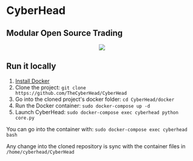 # CyberHead
## Modular Open Source Trading


<p align="center">
    <img src="https://cyberhead.uk/assets/strategies.png" />
</p>


## Run it locally
1. [Install Docker](https://docs.docker.com/install/)
2. Clone the project: `git clone https://github.com/TheCyberHead/CyberHead`
3. Go into the cloned project's docker folder: `cd CyberHead/docker`
4. Run the Docker container: `sudo docker-compose up -d`
5. Launch CyberHead: `sudo docker-compose exec cyberhead python core.py`

You can go into the container with: `sudo docker-compose exec cyberhead bash`

Any change into the cloned repository is sync with the container files in `/home/cyberhead/CyberHead`
